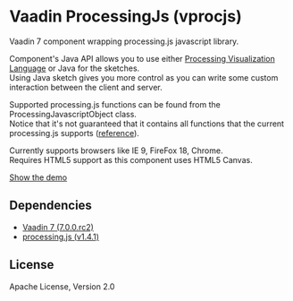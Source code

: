 Vaadin ProcessingJs  (vprocjs)
==============================

Vaadin 7 component wrapping processing.js javascript library.

Component's Java API allows you to use either [Processing Visualization Language](http://processing.org) or Java for the sketches.  
Using Java sketch gives you more control as you can write some custom interaction between the client and server.

Supported processing.js functions can be found from the ProcessingJavascriptObject class.   
Notice that it's not guaranteed that it contains all functions that the current processing.js supports ([reference](http://processingjs.org/reference/)).

Currently supports browsers like IE 9, FireFox 18, Chrome.  
Requires HTML5 support as this component uses HTML5 Canvas.


[Show the demo](http://tomivirtanen.virtuallypreinstalled.com/vprocjs/)


Dependencies
------------

* [Vaadin 7 (7.0.0.rc2)](http://vaadin.com)
* [processing.js (v1.4.1)](http://processingjs.org)



License
-------

Apache License, Version 2.0

